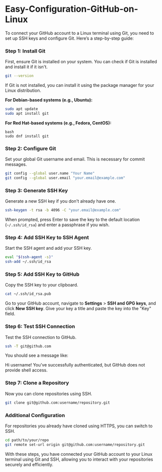 # Easy-Configuration-GitHub-on-Linux

To connect your GitHub account to a Linux terminal using Git, you need to set up SSH keys and configure Git. Here’s a step-by-step guide:

### Step 1: Install Git
First, ensure Git is installed on your system. You can check if Git is installed and install it if it isn't.

```bash
git --version
```

If Git is not installed, you can install it using the package manager for your Linux distribution.

**For Debian-based systems (e.g., Ubuntu):**

```bash
sudo apt update
sudo apt install git
```

**For Red Hat-based systems (e.g., Fedora, CentOS):**

```
bash
sudo dnf install git
```

### Step 2: Configure Git
Set your global Git username and email. This is necessary for commit messages.

```bash
git config --global user.name "Your Name"
git config --global user.email "your.email@example.com"
```

### Step 3: Generate SSH Key
Generate a new SSH key if you don't already have one.

```bash
ssh-keygen -t rsa -b 4096 -C "your.email@example.com"
```

When prompted, press Enter to save the key to the default location (`~/.ssh/id_rsa`) and enter a passphrase if you wish.

### Step 4: Add SSH Key to SSH Agent
Start the SSH agent and add your SSH key.

```bash
eval "$(ssh-agent -s)"
ssh-add ~/.ssh/id_rsa
```

### Step 5: Add SSH Key to GitHub
Copy the SSH key to your clipboard.

```bash
cat ~/.ssh/id_rsa.pub
```

Go to your GitHub account, navigate to **Settings** > **SSH and GPG keys**, and click **New SSH key**. Give your key a title and paste the key into the "Key" field.

### Step 6: Test SSH Connection
Test the SSH connection to GitHub.

```bash
ssh -T git@github.com
```

You should see a message like:

Hi username! You've successfully authenticated, but GitHub does not provide shell access.


### Step 7: Clone a Repository
Now you can clone repositories using SSH.

```bash
git clone git@github.com:username/repository.git
```

### Additional Configuration
For repositories you already have cloned using HTTPS, you can switch to SSH.

```bash
cd path/to/your/repo
git remote set-url origin git@github.com:username/repository.git
```

With these steps, you have connected your GitHub account to your Linux terminal using Git and SSH, allowing you to interact with your repositories securely and efficiently.
